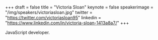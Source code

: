 +++
draft = false
title = "Victoria Sloan"
keynote = false
speakerimage = "/img/speakers/victoriasloan.jpg"
twitter = "https://twitter.com/victoriasloan95"
linkedin = "https://www.linkedin.com/in/victoria-sloan-1413a8a7/"
+++

JavaScript developer.